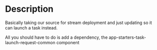 # Description 
Basically taking our source for stream deployment and just updating so it can launch a task instead.

All you should have to do is add a dependency, the app-starters-task-launch-request-common component
